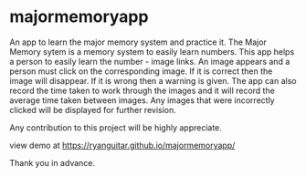 # majormemoryapp
An app to learn the major memory system and practice it.
The Major Memory sytem is a memory system to easily learn numbers.
This app helps a person to easily learn the number - image links.
An image appears and a person must click on the corresponding image. 
If it is correct then the image will disappear.
If it is wrong then a warning is given.
The app can also record the time taken to work through the images and it will record the average time taken between images.
Any images that were incorrectly clicked will be displayed for further revision.

Any contribution to this project will be highly appreciate.

view demo at https://ryanguitar.github.io/majormemoryapp/

Thank you in advance.
